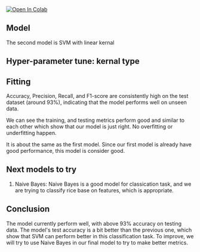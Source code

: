 <a target="_blank" href="https://colab.research.google.com/drive/1opJFstOA3cIdmKUkVC-ap4urjRuDM9NS?usp=sharing">
  <img src="https://colab.research.google.com/assets/colab-badge.svg" alt="Open In Colab"/>
</a>

## Model
The second model is SVM with linear kernal

## Hyper-parameter tune: kernal type

## Fitting
Accuracy, Precision, Recall, and F1-score are consistently high on the test dataset (around 93%), indicating that the model performs well on unseen data.

We can see the training, and testing metrics perform good and similar to each other which show that our model is just right. No overfitting or underfitting happen.

It is about the same as the first model. Since our first model is already have good performance, this model is consider good.

## Next models to try
1. Naive Bayes: Naive Bayes is a good model for classication task, and we are trying to classify rice base on features, which is appropriate.

## Conclusion
The model currently perform well, with above 93% accuracy on testing data. The model's test accuracy is a bit better than the previous one, which show that SVM can perform better in this classification task. To improve, we will try to use Naive Bayes in our final model to try to make better metrics.

